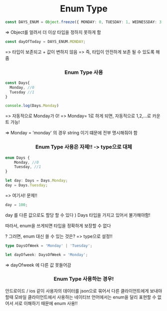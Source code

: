 <h1 align="center">
Enum Type
</h1>

```ts
const DAYS_ENUM = Object.freeze({ MONDAY: 0, TUESDAY: 1, WEDNESSDAY: 3 });
```

=> Object를 얼려서 더 이상 타입을 정하지 못하게 함

```ts
const dayOfToday = DAYS_ENUM.MONDAY;
```

=> 타입이 보존되고 + 값이 변하지 않음
=> 즉, 타입이 안전하게 보존 될 수 있도록 해줌

<h3 align="center">
Enum Type 사용
</h3>

```ts
const Days{
  Monday, //0
  Tuesday //1
}

console.log(Days.Monday)
```

=> 자동적으로 Monday가 0!
=> Monday= 1로 하게 되면, 자동적으로 1,2,...로 카운트 가능!

=> Monday = 'monday' 의 경우 string 이기 떄문에 전부 명시해줘야 함

<h3 align="center">
Enum Type 사용은 자제!! -> type으로 대체
</h3>

```ts
enum Days {
	Monday, //0
	Tuesday, //1
}

let day: Days = Days.Monday;
day = Days.Tuesday;
```

=> 여기서! 문제!!

```ts
day = 100;
```

day 를 다른 값으로도 할당 할 수 있다 ) Days 타입을 가지고 있어서 불가해야함!

따라서, enum을 쓰게되면 타입을 정확하게 보장할 수 없다

? 그러면, enum 대신 쓸 수 있는 것은? => type으로 설정!!

```ts
type DaysOfWeek = 'Monday' | 'Tuesday';

let dayOfweek: DaysOfWeek = 'Monday';
```

=> dayOfweek 에 다른 값 못들어감

<h3 align="center">
Enum Type 사용하는 경우!
</h3>

안드로이드 / ios 같이 사용자의 데이터를 json으로 묶어서 다른 클라이언트에게 보내야 할때 모바일 클라이언트에서 사용하는 네이티브 언어에서는 enum을 달리 표현할 수 없어서 서로 이해하기 때문에 enum 사용!!
